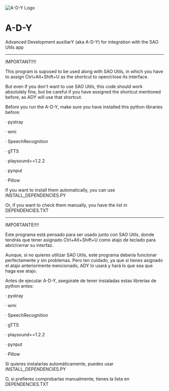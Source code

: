 ![A-D-Y Logo](https://i.ibb.co/dk2V9Cv/LOGO-ADY.png) 
# A-D-Y
Advanced Development auxiliarY (aka A-D-Y) for integration with the SAO Utils app

-------------------------------------------------------------------------------------------------------------------

IMPORTANT!!!!

This program is suposed to be used along with SAO Utils, in which you have to assign Ctrl+Alt+Shift+U as
the shortcut to open/close its interface.

But even if you don't want to use SAO Utils, this code should work absolutely fine, but be careful if you have
assigned the shortcut mentioned before, as ADY will use that shortcut.

Before you run the A-D-Y, make sure you have installed this python libraries before:

· pystray

· wmi

· SpeechRecognition

· gTTS

· playsound==1.2.2

· pynput

· Pillow

If you want to install them automatically, you can use INSTALL_DEPENDENCIES.PY

Or, if you want to check them manually, you have the list in DEPENDENCIES.TXT

-------------------------------------------------------------------------------------------------------------------

IMPORTANTE!!!!

Este programa está pensado para ser usado junto con SAO Utils, donde tendrás que tener asignado Ctrl+Alt+Shift+U
como atajo de teclado para abrir/cerrar su interfaz.

Aunque, si no quieres utilizar SAO Utils, este programa debería funcionar perfectamente y sin problemas. Pero
ten cuidado, ya que si tienes asignado el atajo anteriormente mencionado, ADY lo usará y hará lo que sea que haga ese
atajo.

Antes de ejecutar A-D-Y, asegúrate de tener instaladas estas librerías de python antes:

· pystray

· wmi

· SpeechRecognition

· gTTS

· playsound==1.2.2

· pynput

· Pillow

Si quieres instalarlas automáticamente, puedes usar INSTALL_DEPENDENCIES.PY

O, si prefieres comprobarlas manualmente, tienes la lista en DEPENDENCIES.TXT
